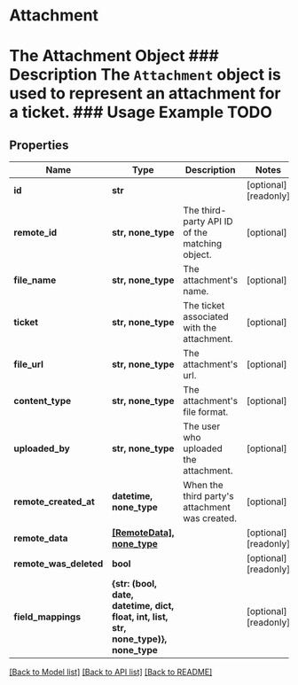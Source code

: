 # Attachment

# The Attachment Object ### Description The `Attachment` object is used to represent an attachment for a ticket.  ### Usage Example TODO

## Properties
Name | Type | Description | Notes
------------ | ------------- | ------------- | -------------
**id** | **str** |  | [optional] [readonly] 
**remote_id** | **str, none_type** | The third-party API ID of the matching object. | [optional] 
**file_name** | **str, none_type** | The attachment&#39;s name. | [optional] 
**ticket** | **str, none_type** | The ticket associated with the attachment. | [optional] 
**file_url** | **str, none_type** | The attachment&#39;s url. | [optional] 
**content_type** | **str, none_type** | The attachment&#39;s file format. | [optional] 
**uploaded_by** | **str, none_type** | The user who uploaded the attachment. | [optional] 
**remote_created_at** | **datetime, none_type** | When the third party&#39;s attachment was created. | [optional] 
**remote_data** | [**[RemoteData], none_type**](RemoteData.md) |  | [optional] [readonly] 
**remote_was_deleted** | **bool** |  | [optional] [readonly] 
**field_mappings** | **{str: (bool, date, datetime, dict, float, int, list, str, none_type)}, none_type** |  | [optional] [readonly] 

[[Back to Model list]](../README.md#documentation-for-models) [[Back to API list]](../README.md#documentation-for-api-endpoints) [[Back to README]](../README.md)


